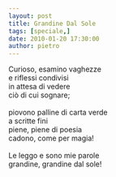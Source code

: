 ```yaml
---
layout: post
title: Grandine Dal Sole
tags: [speciale,]
date: 2010-01-20 17:30:00
author: pietro
---
```

Curioso, esamino vaghezze<br/>e riflessi condivisi<br/>in attesa di vedere<br/>ciò di cui sognare;<br/><br/>piovono palline di carta verde<br/>a scritte fini<br/>piene, piene di poesia<br/>cadono, come per magia!<br/><br/>Le leggo e sono mie parole<br/>grandine, grandine dal sole!

